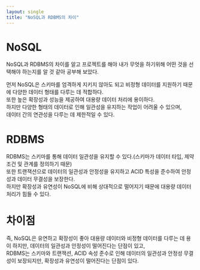 ```yaml
---
layout: single
title: "NoSQL과 RDBMS의 차이"
---
```


# NoSQL

NoSQL과 RDBMS의 차이를 알고 프로젝트를 해야 내가 무엇을 하기위해 어떤 것을 선택해야 하는지를 알 것 같아 공부해 보았다.  

먼저 NoSQL은 스키마를 엄격하게 지키지 않아도 되고 비정형 데이터를 지원하기 때문에 다양한 데이터 형태를 다루는 데 적합하다.  
또한 높은 확장성과 성능을 제공하여 대용량 데이터 처리에 용이하다.  
하지만 다양한 형태의 데이터로 인해 일관성을 유지하는 작업이 어려울 수 있으며,  
데이터 간의 연관성을 다루는 데 제한적일 수 있다.  

# RDBMS

RDBMS는 스키마를 통해 데이터 일관성을 유지할 수 있다.(스키마가 데이터 타입, 제약 조건 및 관계를 정의하기 때문)  
또한 트랜잭션으로 데이터의 일관성과 안정성을 유지하고 ACID 특성을 준수하여 안정성과 데이터 무결성을 보장한다.  
하지만 확장성과 유연성이 NoSQL에 비해 상대적으로 떨어지기 때문에 대용량 데이터 처리가 힘들 수 있다.  


# 차이점

즉, NoSQL은 유연하고 확장성이 좋아 대용량 데이터와 비정형 데이터를 다루는 데 용이 하지만, 데이터의 일관성과 안정성이 떨어진다는 단점이 있고,  
RDBMS는 스키마와 트랜잭션, ACID 속성 준수로 인해 데이터의 일관성과 안정성 무결성이 보장되지만, 확장성과 유연성이 떨어진다는 단점이 있다.

